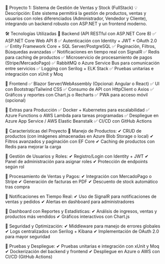 📌 Proyecto 1: Sistema de Gestión de Ventas y Stock (FullStack)
💡 Descripción:
Este sistema permitirá la gestión de productos, ventas y usuarios con roles diferenciados (Administrador, Vendedor y Cliente), integrando un backend robusto con ASP.NET y un frontend moderno.

🛠 Tecnologías Utilizadas
🔹 Backend (API RESTful con ASP.NET Core 8)
✅ ASP.NET Core Web API 8
✅ Autenticación con Identity + JWT + OAuth 2.0
✅ Entity Framework Core + SQL Server/PostgreSQL
✅ Paginación, Filtros, Búsquedas avanzadas
✅ Notificaciones en tiempo real con SignalR
✅ Redis para caching de productos
✅ Microservicio de procesamiento de pagos (Stripe/MercadoPago)
✅ RabbitMQ o Azure Service Bus para comunicación entre servicios
✅ Logging con Serilog + ELK Stack
✅ Pruebas unitarias e integración con xUnit y Moq

🔹 Frontend
✅ Blazor Server/WebAssembly (Opcional: Angular o React)
✅ UI con Bootstrap/Tailwind CSS
✅ Consumo de API con HttpClient o Axios
✅ Gráficos y reportes con Chart.js o Recharts
✅ PWA para acceso móvil (opcional)

🔹 Extras para Producción
✅ Docker + Kubernetes para escalabilidad
✅ Azure Functions o AWS Lambda para tareas programadas
✅ Despliegue en Azure App Service / AWS Elastic Beanstalk
✅ CI/CD con GitHub Actions

📌 Características del Proyecto
🔹 Manejo de Productos:
✔ CRUD de productos (con imágenes almacenadas en Azure Blob Storage o local)
✔ Filtros avanzados y paginación con EF Core
✔ Caching de productos con Redis para mejorar la carga

🔹 Gestión de Usuarios y Roles:
✔ Registro/Login con Identity + JWT
✔ Panel de administración para asignar roles
✔ Protección de endpoints según rol

🔹 Procesamiento de Ventas y Pagos:
✔ Integración con MercadoPago o Stripe
✔ Generación de facturas en PDF
✔ Descuento de stock automático tras compra

🔹 Notificaciones en Tiempo Real:
✔ Uso de SignalR para notificaciones de ventas y pedidos
✔ Alertas en dashboard para administradores

🔹 Dashboard con Reportes y Estadísticas:
✔ Análisis de ingresos, ventas y productos más vendidos
✔ Gráficos interactivos con Chart.js

🔹 Seguridad y Optimización:
✔ Middleware para manejo de errores globales
✔ Logs centralizados con Serilog + Kibana
✔ Implementación de OAuth 2.0 para mayor seguridad

🔹 Pruebas y Despliegue:
✔ Pruebas unitarias e integración con xUnit y Moq
✔ Dockerización del backend y frontend
✔ Despliegue en Azure o AWS con CI/CD (GitHub Actions)

